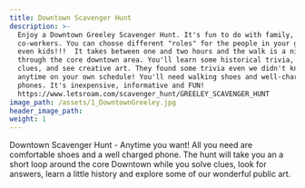 ```yaml
---
title: Downtown Scavenger Hunt
description: >-
  Enjoy a Downtown Greeley Scavenger Hunt. It's fun to do with family, friends,
  co-workers. You can choose different "roles" for the people in your group -
  even kids!!!  It takes between one and two hours and the walk is a nice loop
  through the core downtown area. You'll learn some historical trivia, solve
  clues, and see creative art. They found some trivia even we didn't know!!! Go
  anytime on your own schedule! You'll need walking shoes and well-charged
  phones. It's inexpensive, informative and FUN!
  https://www.letsroam.com/scavenger_hunt/GREELEY_SCAVENGER_HUNT
image_path: /assets/1_DowntownGreeley.jpg
header_image_path:
weight: 1
---
```


Downtown Scavenger Hunt - Anytime you want! All you need are comfortable shoes and a well charged phone. The hunt will take you an a short loop around the core Downtown while you solve clues, look for answers, learn a little history and explore some of our wonderful public art.
